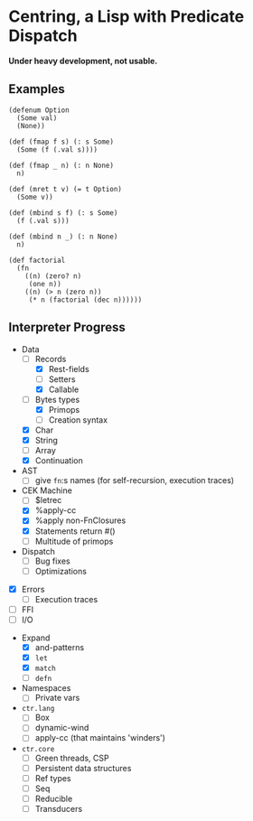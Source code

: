 Centring, a Lisp with Predicate Dispatch
========================================

**Under heavy development, not usable.**

Examples
--------

```
(defenum Option
  (Some val)
  (None))

(def (fmap f s) (: s Some)
  (Some (f (.val s))))

(def (fmap _ n) (: n None)
  n)

(def (mret t v) (= t Option)
  (Some v))

(def (mbind s f) (: s Some)
  (f (.val s)))

(def (mbind n _) (: n None)
  n)
```

```
(def factorial
  (fn
    ((n) (zero? n)
     (one n))
    ((n) (> n (zero n))
     (* n (factorial (dec n))))))
```

Interpreter Progress
--------------------

- Data
    - [ ] Records
        - [x] Rest-fields
        - [ ] Setters
        - [x] Callable
    - [ ] Bytes types
        - [x] Primops
        - [ ] Creation syntax
    - [x] Char
    - [x] String
    - [ ] Array
    - [x] Continuation
- AST
    - [ ] give `fn`:s names (for self-recursion, execution traces)
- CEK Machine
    - [ ] $letrec
    - [x] %apply-cc
    - [x] %apply non-FnClosures
    - [x] Statements return #()
    - [ ] Multitude of primops
- Dispatch
    - [ ] Bug fixes
    - [ ] Optimizations
- [x] Errors
    - [ ] Execution traces
- [ ] FFI
- [ ] I/O
- Expand
    - [x] and-patterns
    - [x] `let`
    - [x] `match`
    - [ ] `defn`
- Namespaces
    - [ ] Private vars
- `ctr.lang`
    - [ ] Box
    - [ ] dynamic-wind
    - [ ] apply-cc (that maintains 'winders')
- `ctr.core`
    - [ ] Green threads, CSP
    - [ ] Persistent data structures
    - [ ] Ref types
    - [ ] Seq
    - [ ] Reducible
    - [ ] Transducers
